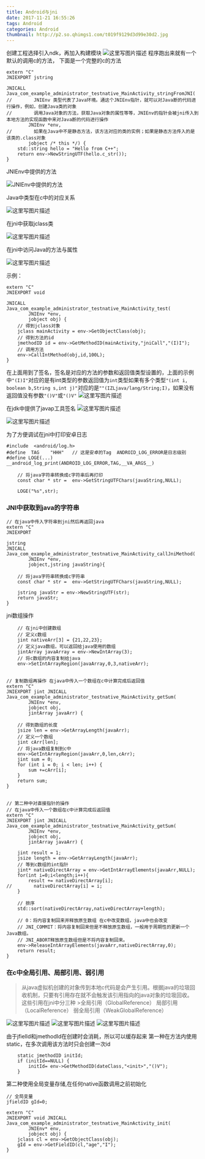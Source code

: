 ```yaml
---
title: Android与jni
date: 2017-11-21 16:55:26
tags: Android
categories: Android
thumbnail: http://p2.so.qhimgs1.com/t019f9129d3d99e30d2.jpg
---
```


创建工程选择引入ndk，再加入构建模块
![这里写图片描述](http://img.blog.csdn.net/20171119105730824?watermark/2/text/aHR0cDovL2Jsb2cuY3Nkbi5uZXQvYmlnX3NlYV9t/font/5a6L5L2T/fontsize/400/fill/I0JBQkFCMA==/dissolve/70/gravity/SouthEast)
程序跑出来就有一个默认的调用c的方法，
下面是一个完整的c的方法
```
extern "C"
JNIEXPORT jstring

JNICALL
Java_com_example_administrator_testnative_MainActivity_stringFromJNI(
//        JNIEnv 类型代表了Java环境。通这个JNIEnv指针，就可以对Java断的代码进行操作，例如，创建Java类的对象
//        调用Java对象的方法，获取Java对象的属性等等，JNIEnv的指针会被jni传入到本地方法的实现函数中来对Java断的代码进行操作
        JNIEnv *env,
//        如果在Java中不是静态方法，该方法对应的类的实例；如果是静态方法传入的是该类的.class对象
        jobject /* this */) {
    std::string hello = "Hello from C++";
    return env->NewStringUTF(hello.c_str());
}
```
JNIEnv中提供的方法

![JNIEnv中提供的方法](http://img.blog.csdn.net/20171119110105519?watermark/2/text/aHR0cDovL2Jsb2cuY3Nkbi5uZXQvYmlnX3NlYV9t/font/5a6L5L2T/fontsize/400/fill/I0JBQkFCMA==/dissolve/70/gravity/SouthEast)

Java中类型在c中的对应关系

![这里写图片描述](http://img.blog.csdn.net/20171119110347704?watermark/2/text/aHR0cDovL2Jsb2cuY3Nkbi5uZXQvYmlnX3NlYV9t/font/5a6L5L2T/fontsize/400/fill/I0JBQkFCMA==/dissolve/70/gravity/SouthEast)

在jni中获取jclass类

![这里写图片描述](http://img.blog.csdn.net/20171119110713660?watermark/2/text/aHR0cDovL2Jsb2cuY3Nkbi5uZXQvYmlnX3NlYV9t/font/5a6L5L2T/fontsize/400/fill/I0JBQkFCMA==/dissolve/70/gravity/SouthEast)

在jni中访问Java的方法与属性

![这里写图片描述](http://img.blog.csdn.net/20171119110836628?watermark/2/text/aHR0cDovL2Jsb2cuY3Nkbi5uZXQvYmlnX3NlYV9t/font/5a6L5L2T/fontsize/400/fill/I0JBQkFCMA==/dissolve/70/gravity/SouthEast)

示例：

```
extern "C"
JNIEXPORT void

JNICALL
Java_com_example_administrator_testnative_MainActivity_test(
        JNIEnv *env,
        jobject obj) {
    // 得到jclass对象
    jclass mainActivity = env->GetObjectClass(obj);
    // 得到方法的id
    jmethodID id = env->GetMethodID(mainActivity,"jniCall","(I)I");
    // 调用方法
    env->CallIntMethod(obj,id,100L);
}
```

在上面用到了签名，签名是对应的方法的参数和返回值类型设置的，上面的示例中`"(I)I"`对应的是有int类型的参数返回值为`int`类型如果有多个类型`"(int i, boolean b,String s,int j)"`对应的是`""(IZLjava/lang/String;I)`，如果没有返回值没有参数`"()V"`或`"()V"`
![这里写图片描述](http://img.blog.csdn.net/20171119143318902?watermark/2/text/aHR0cDovL2Jsb2cuY3Nkbi5uZXQvYmlnX3NlYV9t/font/5a6L5L2T/fontsize/400/fill/I0JBQkFCMA==/dissolve/70/gravity/SouthEast)

在jdk中提供了javap工具签名
![这里写图片描述](http://img.blog.csdn.net/20171119111838555?watermark/2/text/aHR0cDovL2Jsb2cuY3Nkbi5uZXQvYmlnX3NlYV9t/font/5a6L5L2T/fontsize/400/fill/I0JBQkFCMA==/dissolve/70/gravity/SouthEast)

![这里写图片描述](http://img.blog.csdn.net/20171119112925088?watermark/2/text/aHR0cDovL2Jsb2cuY3Nkbi5uZXQvYmlnX3NlYV9t/font/5a6L5L2T/fontsize/400/fill/I0JBQkFCMA==/dissolve/70/gravity/SouthEast)

为了方便调试在jni中打印安卓日志
```
#include  <android/log.h>
#define  TAG    "HHH"   // 这是安卓的Tag  ANDROID_LOG_ERROR是日志级别 
#define LOGE(...) __android_log_print(ANDROID_LOG_ERROR,TAG,__VA_ARGS__)

    // 将java字符串转换成c字符串后再打印
    const char * str =  env->GetStringUTFChars(javaString,NULL);

    LOGE("%s",str);
```

### JNI中获取到java的字符串
```
// 在java中传入字符串到jni然后再返回java
extern "C"
JNIEXPORT

jstring
JNICALL
Java_com_example_administrator_testnative_MainActivity_callJniMethod(
        JNIEnv *env,
        jobject,jstring javaString){

    // 将java字符串转换成c字符串
    const char * str =  env->GetStringUTFChars(javaString,NULL);

    jstring javaStr = env->NewStringUTF(str);
    return javaStr;
}
```

jni数组操作

```
	// 在jni中创建数组
    // 定义c数组
    jint nativeArr[3] = {21,22,23};
    // 定义java数组，可以返回给java使用的数组
    jintArray javaArray = env->NewIntArray(3);
    // 将c数组的内容复制给java
    env->SetIntArrayRegion(javaArray,0,3,nativeArr);


// 复制数组再操作 在java中传入一个数组在c中计算完成后返回值
extern "C"
JNIEXPORT jint JNICALL
Java_com_example_administrator_testnative_MainActivity_getSum(
        JNIEnv *env,
        jobject obj,
        jintArray javaArr) {

    // 得到数组的长度
    jsize len = env->GetArrayLength(javaArr);
    // 定义一个数组
    jint cArr[len];
    // 将java数组复制到c中
    env->GetIntArrayRegion(javaArr,0,len,cArr);
    jint sum = 0;
    for (int i = 0; i < len; i++) {
        sum +=cArr[i];
    }
    return sum;
}


// 第二种中对直接指针的操作
// 在java中传入一个数组在c中计算完成后返回值
extern "C"
JNIEXPORT jint JNICALL
Java_com_example_administrator_testnative_MainActivity_getSum(
        JNIEnv *env,
        jobject obj,
        jintArray javaArr) {

    jint result = 1;
    jsize length = env->GetArrayLength(javaArr);
    // 等到c数组的int指针
    jint* nativeDirectArray = env->GetIntArrayElements(javaArr,NULL);
    for(int i=0;i<length;i++){
        result += nativeDirectArray[i];
//        nativeDirectArray[i] = i;
    }

    // 排序
    std::sort(nativeDirectArray,nativeDirectArray+length);

    // 0：将内容复制回来并释放原生数组 在c中改变数组，java中也会改变
    // JNI_COMMIT：将内容复制回来但是不释放原生数组，一般用于周期性的更新一个Java数组。
    // JNI_ABORT释放原生数组但是不将内容复制回来。
    env->ReleaseIntArrayElements(javaArr,nativeDirectArray,0);
    return result;
}
```
### 在c中全局引用、局部引用、弱引用
>从java虚拟机创建的对象传到本地c代码是会产生引用。根据java的垃圾回收机制，只要有引用存在就不会触发该引用指向的java对象的垃圾回收。
>这些引用在jni中分三种
	>全局引用（GlobalReference）
	局部引用（LocalReference）
	弱全局引用（WeakGlobalReference）
	
![这里写图片描述](http://img.blog.csdn.net/20171119215243084?watermark/2/text/aHR0cDovL2Jsb2cuY3Nkbi5uZXQvYmlnX3NlYV9t/font/5a6L5L2T/fontsize/400/fill/I0JBQkFCMA==/dissolve/70/gravity/SouthEast)
![这里写图片描述](http://img.blog.csdn.net/20171119215350192?watermark/2/text/aHR0cDovL2Jsb2cuY3Nkbi5uZXQvYmlnX3NlYV9t/font/5a6L5L2T/fontsize/400/fill/I0JBQkFCMA==/dissolve/70/gravity/SouthEast)
![这里写图片描述](http://img.blog.csdn.net/20171119215442316?watermark/2/text/aHR0cDovL2Jsb2cuY3Nkbi5uZXQvYmlnX3NlYV9t/font/5a6L5L2T/fontsize/400/fill/I0JBQkFCMA==/dissolve/70/gravity/SouthEast)

由于jfielId和jmethodId在创建时会消耗，所以可以缓存起来
第一种在方法内使用static，在多次调用该方法时只会创建一次id
```
    static jmethodID initId;
    if (initId==NULL) {
        initId= env->GetMethodID(dateClass,"<init>","()V");
    }
```
第二种使用全局变量存储,在任何native函数调用之前初始化
```
// 全局变量
jfieldID gId=0;

extern "C"
JNIEXPORT void JNICALL Java_com_example_administrator_testnative_MainActivity_init(
        JNIEnv* env,
        jobject obj) {
    jclass cl = env->GetObjectClass(obj);
    gId = env->GetFieldID(cl,"age","I");
}
```
